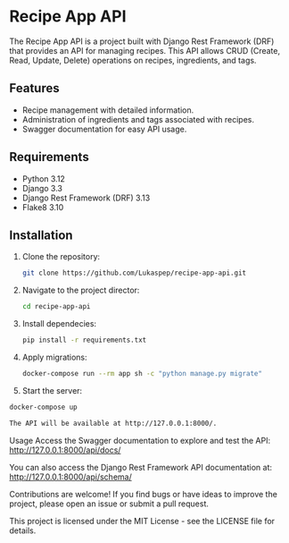 # Recipe App API

The Recipe App API is a project built with Django Rest Framework (DRF) that provides an API for managing recipes. This API allows CRUD (Create, Read, Update, Delete) operations on recipes, ingredients, and tags.

## Features

- Recipe management with detailed information.
- Administration of ingredients and tags associated with recipes.
- Swagger documentation for easy API usage.

## Requirements

- Python 3.12
- Django 3.3
- Django Rest Framework (DRF) 3.13
- Flake8 3.10

## Installation

1. Clone the repository:

   ```bash
   git clone https://github.com/Lukaspep/recipe-app-api.git

2. Navigate to the project director:

   ```bash
   cd recipe-app-api

3. Install dependecies:

   ```bash
   pip install -r requirements.txt

4. Apply migrations:
   
   ```bash
   docker-compose run --rm app sh -c "python manage.py migrate"

5. Start the server:

  ```bash
  docker-compose up

  The API will be available at http://127.0.0.1:8000/.
  ```
Usage
Access the Swagger documentation to explore and test the API: http://127.0.0.1:8000/api/docs/

You can also access the Django Rest Framework API documentation at: http://127.0.0.1:8000/api/schema/


Contributions are welcome! If you find bugs or have ideas to improve the project, please open an issue or submit a pull request.


This project is licensed under the MIT License - see the LICENSE file for details.
